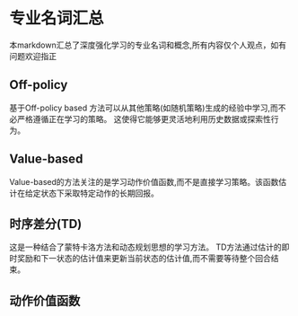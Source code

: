 # 专业名词汇总

本markdown汇总了深度强化学习的专业名词和概念,所有内容仅个人观点，如有问题欢迎指正

## Off-policy

基于Off-policy based 方法可以从其他策略(如随机策略)生成的经验中学习,而不必严格遵循正在学习的策略。
这使得它能够更灵活地利用历史数据或探索性行为。

## Value-based

Value-based的方法关注的是学习动作价值函数,而不是直接学习策略。该函数估计在给定状态下采取特定动作的长期回报。

## 时序差分(TD)

这是一种结合了蒙特卡洛方法和动态规划思想的学习方法。
TD方法通过估计的即时奖励和下一状态的估计值来更新当前状态的估计值,而不需要等待整个回合结束。

## 动作价值函数

